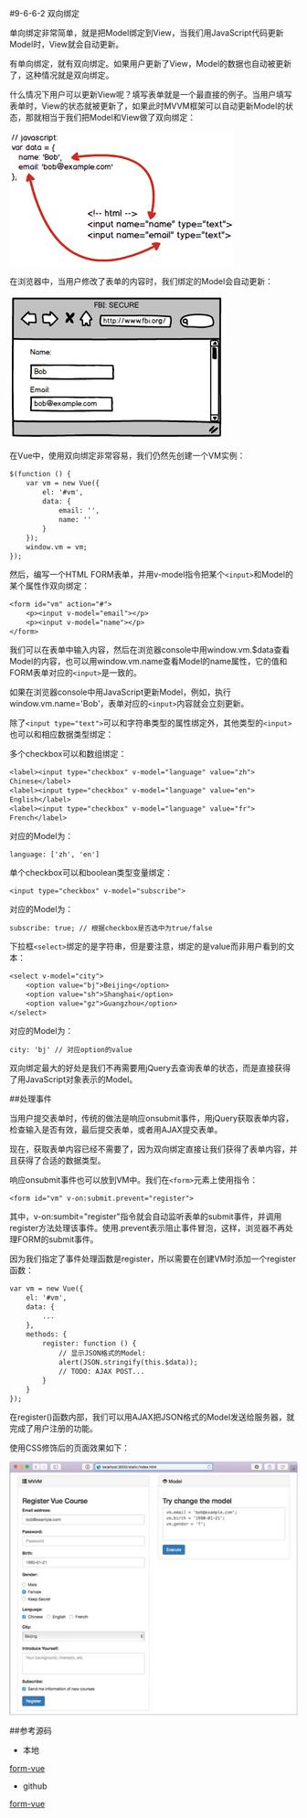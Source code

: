 #9-6-6-2 双向绑定


单向绑定非常简单，就是把Model绑定到View，当我们用JavaScript代码更新Model时，View就会自动更新。

有单向绑定，就有双向绑定。如果用户更新了View，Model的数据也自动被更新了，这种情况就是双向绑定。

什么情况下用户可以更新View呢？填写表单就是一个最直接的例子。当用户填写表单时，View的状态就被更新了，如果此时MVVM框架可以自动更新Model的状态，那就相当于我们把Model和View做了双向绑定：

![mvvm-2way-binding](../image/chapter9/9-6-6-2-1.jpg)

在浏览器中，当用户修改了表单的内容时，我们绑定的Model会自动更新：

![mvvm-form](../image/chapter9/9-6-6-2-2.jpg)

在Vue中，使用双向绑定非常容易，我们仍然先创建一个VM实例：

	$(function () {
	    var vm = new Vue({
	        el: '#vm',
	        data: {
	            email: '',
	            name: ''
	        }
	    });
	    window.vm = vm;
	});
然后，编写一个HTML FORM表单，并用v-model指令把某个`<input>`和Model的某个属性作双向绑定：

	<form id="vm" action="#">
	    <p><input v-model="email"></p>
	    <p><input v-model="name"></p>
	</form>
我们可以在表单中输入内容，然后在浏览器console中用window.vm.$data查看Model的内容，也可以用window.vm.name查看Model的name属性，它的值和FORM表单对应的`<input>`是一致的。

如果在浏览器console中用JavaScript更新Model，例如，执行window.vm.name='Bob'，表单对应的`<input>`内容就会立刻更新。

除了`<input type="text">`可以和字符串类型的属性绑定外，其他类型的`<input>`也可以和相应数据类型绑定：

多个checkbox可以和数组绑定：

	<label><input type="checkbox" v-model="language" value="zh"> Chinese</label>
	<label><input type="checkbox" v-model="language" value="en"> English</label>
	<label><input type="checkbox" v-model="language" value="fr"> French</label>
对应的Model为：

	language: ['zh', 'en']
单个checkbox可以和boolean类型变量绑定：

	<input type="checkbox" v-model="subscribe">
对应的Model为：

	subscribe: true; // 根据checkbox是否选中为true/false
下拉框`<select>`绑定的是字符串，但是要注意，绑定的是value而非用户看到的文本：

	<select v-model="city">
	    <option value="bj">Beijing</option>
	    <option value="sh">Shanghai</option>
	    <option value="gz">Guangzhou</option>
	</select>
对应的Model为：

	city: 'bj' // 对应option的value
双向绑定最大的好处是我们不再需要用jQuery去查询表单的状态，而是直接获得了用JavaScript对象表示的Model。

##处理事件

当用户提交表单时，传统的做法是响应onsubmit事件，用jQuery获取表单内容，检查输入是否有效，最后提交表单，或者用AJAX提交表单。

现在，获取表单内容已经不需要了，因为双向绑定直接让我们获得了表单内容，并且获得了合适的数据类型。

响应onsubmit事件也可以放到VM中。我们在`<form>`元素上使用指令：

	<form id="vm" v-on:submit.prevent="register">
其中，v-on:sumbit="register"指令就会自动监听表单的submit事件，并调用register方法处理该事件。使用.prevent表示阻止事件冒泡，这样，浏览器不再处理FORM的submit事件。

因为我们指定了事件处理函数是register，所以需要在创建VM时添加一个register函数：

	var vm = new Vue({
	    el: '#vm',
	    data: {
	        ...
	    },
	    methods: {
	        register: function () {
	            // 显示JSON格式的Model:
	            alert(JSON.stringify(this.$data));
	            // TODO: AJAX POST...
	        }
	    }
	});
在register()函数内部，我们可以用AJAX把JSON格式的Model发送给服务器，就完成了用户注册的功能。

使用CSS修饰后的页面效果如下：

![mvvm-form](../image/chapter9/9-6-6-2-3.jpg)

##参考源码

- 本地

[form-vue](../code/chapter9/9-6-6-2-form-vue.7z)

- github


[form-vue](https://github.com/michaelliao/learn-javascript/tree/master/samples/node/web/vue/form-vue)